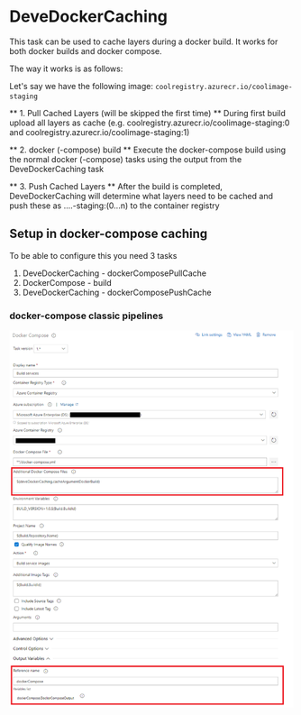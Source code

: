 # DeveDockerCaching

This task can be used to cache layers during a docker build. It works for both docker builds and docker compose.

The way it works is as follows:

Let's say we have the following image:
`coolregistry.azurecr.io/coolimage-staging`

** 1. Pull Cached Layers (will be skipped the first time) **
During first build upload all layers as cache (e.g. coolregistry.azurecr.io/coolimage-staging:0 and coolregistry.azurecr.io/coolimage-staging:1)

** 2. docker (-compose) build **
Execute the docker-compose build using the normal docker (-compose) tasks using the output from the DeveDockerCaching task

** 3. Push Cached Layers **
After the build is completed, DeveDockerCaching will determine what layers need to be cached and push these as ....-staging:(0...n) to the container registry

## Setup in docker-compose caching

To be able to configure this you need 3 tasks

1. DeveDockerCaching - dockerComposePullCache
1. DockerCompose - build
1. DeveDockerCaching - dockerComposePushCache

### docker-compose classic pipelines

![Image](Images/dockercomposeconfig.png)